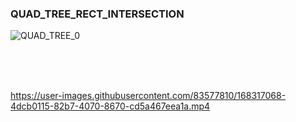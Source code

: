 ### QUAD_TREE_RECT_INTERSECTION

![QUAD_TREE_0](https://user-images.githubusercontent.com/83577810/168317302-62cdcb3e-cb13-4083-bc35-ef8d6a11af0d.PNG)

<br>
<br>
<br>

https://user-images.githubusercontent.com/83577810/168317068-4dcb0115-82b7-4070-8670-cd5a467eea1a.mp4

